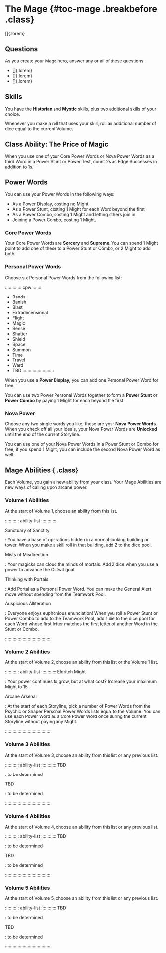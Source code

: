# The Mage {#toc-mage .breakbefore .class}

[]{.lorem}

## Questions

As you create your Mage hero, answer any or all of these questions.

- []{.lorem}
- []{.lorem}
- []{.lorem}

## Skills

You have the **Historian** and  **Mystic** skills, plus two
additional skills of your choice.

Whenever you make a roll that uses your skill, roll an additional number of 
dice equal to the current Volume.

## Class Ability: The Price of Magic

When you use one of your Core Power Words or Nova Power Words as a third 
Word in a Power Stunt or Power Test, count 2s as Edge Successes in addition
to 1s.

## Power Words

You can use your Power Words in the following ways:

- As a Power Display, costing no Might
- As a Power Stunt, costing 1 Might for each Word beyond the first
- As a Power Combo, costing 1 Might and letting others join in
- Joining a Power Combo, costing 1 Might.

### Core Power Words

Your Core Power Words are **Sorcery** and **Supreme**.
You can spend 1 Might point to add one of these to a Power Stunt or Combo,
or 2 Might to add both.

### Personal Power Words

Choose six Personal Power Words from the following list:

::::::::::::: cpw :::::::
- Bands
- Banish
- Blast
- Extradimensional
- Flight
- Magic
- Sense
- Shatter
- Shield
- Space
- Summon
- Time
- Travel
- Ward
- TBD
:::::::::::::::::::::::::

When you use a **Power Display,** you can add one Personal Power Word for free.

You can use two Power Personal Words together to form a **Power Stunt** or **Power Combo**
by paying 1 Might for each beyond the first.

### Nova Power

Choose any two single words you like; these are your **Nova Power Words**.
When you check off all your Ideals, your Nova Power Words are **Unlocked**
until the end of the current Storyline.

You can use one of your Nova Power Words in a Power Stunt or Combo for free; if you spend
1 Might, you can include the second Nova Power Word as well.

## Mage Abilities {  .class}

Each Volume, you gain a new ability from your class.
Your Mage Abilities are new ways of calling upon arcane power.

### Volume 1 Abilities

At the start of Volume 1, choose an ability from this list.

::::::::::: ability-list ::::::::::::

Sanctuary of Sanctity

:   You have a base of operations hidden in a normal-looking building
    or tower. When you make a skill roll in that building, add 2
    to the dice pool.

Mists of Misdirection

:   Your magicks can cloud the minds of mortals. Add 2 dice when you use
    a power to advance the Outwit goal.

Thinking with Portals

:   Add Portal as a Personal Power Word. You can make the General
    Alert move without spending from the Teamwork Pool.

Auspicious Alliteration

:   Everyone enjoys euphonious enunciation! When you roll a Power Stunt
    or Power Combo to add to the Teamwork Pool, add 1 die to the dice pool 
    for each Word whose first letter matches the first letter of 
    another Word in the Stunt or Combo.

:::::::::::::::::::::::::::::::::::::

### Volume 2 Abilities

At the start of Volume 2, choose an ability from this list or the Volume 1 list.

::::::::::: ability-list ::::::::::::
Eldritch Might

:   Your power continues to grow, but at what cost? Increase your
    maximum Might to 15.

Arcane Arsenal

:   At the start of each Storyline, pick a number of Power Words
    from the Psychic or Shaper Personal Power Words lists
    equal to the Volume.
    You can use each Power Word as a Core Power Word once
    during the current Storyline without paying any Might.

:::::::::::::::::::::::::::::::::::::

### Volume 3 Abilities

At the start of Volume 3, choose an ability from this list or any previous list.

::::::::::: ability-list ::::::::::::
TBD

:   to be determined

TBD

:   to be determined

:::::::::::::::::::::::::::::::::::::

### Volume 4 Abilities

At the start of Volume 4, choose an ability from this list or any previous list.

::::::::::: ability-list ::::::::::::
TBD

:   to be determined

TBD

:   to be determined

:::::::::::::::::::::::::::::::::::::

### Volume 5 Abilities

At the start of Volume 5, choose an ability from this list or any previous list.

::::::::::: ability-list ::::::::::::
TBD

:   to be determined

TBD

:   to be determined

:::::::::::::::::::::::::::::::::::::


